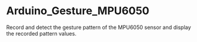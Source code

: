 # Arduino_Gesture_MPU6050

Record and detect the gesture pattern of the MPU6050 sensor and display the recorded pattern values.
